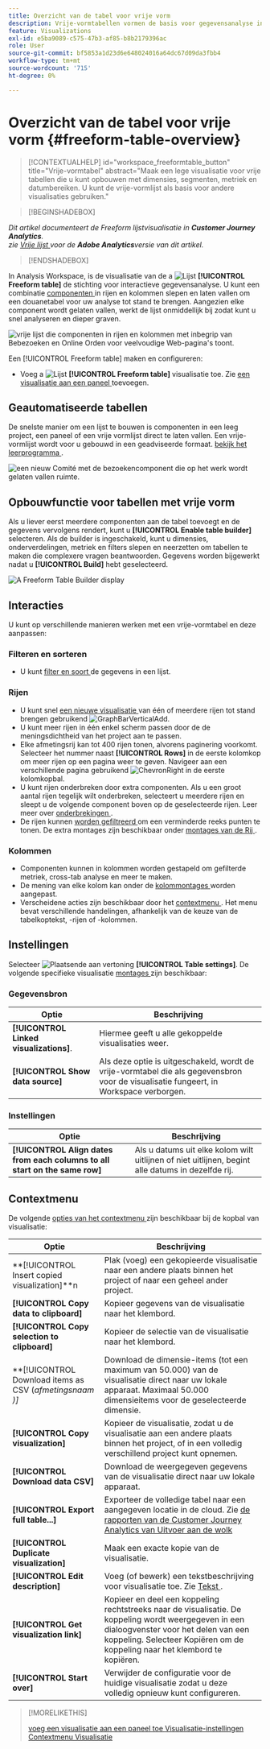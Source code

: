 ```yaml
---
title: Overzicht van de tabel voor vrije vorm
description: Vrije-vormtabellen vormen de basis voor gegevensanalyse in Workspace
feature: Visualizations
exl-id: e5ba9089-c575-47b3-af85-b8b2179396ac
role: User
source-git-commit: bf5853a1d23d6e648024016a64dc67d09da3fbb4
workflow-type: tm+mt
source-wordcount: '715'
ht-degree: 0%

---
```


# Overzicht van de tabel voor vrije vorm {#freeform-table-overview}

<!-- markdownlint-disable MD034 -->

>[!CONTEXTUALHELP]
>id="workspace_freeformtable_button"
>title="Vrije-vormtabel"
>abstract="Maak een lege visualisatie voor vrije tabellen die u kunt opbouwen met dimensies, segmenten, metriek en datumbereiken. U kunt de vrije-vormlijst als basis voor andere visualisaties gebruiken."

<!-- markdownlint-enable MD034 -->


>[!BEGINSHADEBOX]

*Dit artikel documenteert de Freeform lijstvisualisatie in **Customer Journey Analytics**.<br/> zie [ Vrije lijst ](https://experienceleague.adobe.com/en/docs/analytics/analyze/analysis-workspace/visualizations/freeform-table/freeform-table) voor de **Adobe Analytics**versie van dit artikel.*

>[!ENDSHADEBOX]


In Analysis Workspace, is de visualisatie van de a ![ Lijst ](/help/assets/icons/Table.svg) **[!UICONTROL Freeform table]** de stichting voor interactieve gegevensanalyse. U kunt een combinatie [ componenten ](/help/components/overview.md) in rijen en kolommen slepen en laten vallen om een douanetabel voor uw analyse tot stand te brengen. Aangezien elke component wordt gelaten vallen, werkt de lijst onmiddellijk bij zodat kunt u snel analyseren en dieper graven.

![ vrije lijst die componenten in rijen en kolommen met inbegrip van Bebezoeken en Online Orden voor veelvoudige Web-pagina&#39;s toont.](assets/opening-section.png)

Een [!UICONTROL Freeform table] maken en configureren:

* Voeg a ![ Lijst ](/help/assets/icons/Table.svg) **[!UICONTROL Freeform table]** visualisatie toe. Zie [ een visualisatie aan een paneel ](../freeform-analysis-visualizations.md#add-visualizations-to-a-panel) toevoegen.

## Geautomatiseerde tabellen

De snelste manier om een lijst te bouwen is componenten in een leeg project, een paneel of een vrije vormlijst direct te laten vallen. Een vrije-vormlijst wordt voor u gebouwd in een geadviseerde formaat. [ bekijk het leerprogramma ](https://experienceleague.adobe.com/en/docs/analytics-learn/tutorials/analysis-workspace/building-freeform-tables/auto-build-freeform-tables-in-analysis-workspace).

![ een nieuw Comité met de bezoekencomponent die op het werk wordt gelaten vallen ruimte.](assets/automated-table.png)

## Opbouwfunctie voor tabellen met vrije vorm

Als u liever eerst meerdere componenten aan de tabel toevoegt en de gegevens vervolgens rendert, kunt u **[!UICONTROL Enable table builder]** selecteren. Als de builder is ingeschakeld, kunt u dimensies, onderverdelingen, metriek en filters slepen en neerzetten om tabellen te maken die complexere vragen beantwoorden. Gegevens worden bijgewerkt nadat u **[!UICONTROL Build]** hebt geselecteerd.

![ A Freeform Table Builder display ](assets/table-builder.png)

## Interacties

U kunt op verschillende manieren werken met een vrije-vormtabel en deze aanpassen:

### Filteren en sorteren

* U kunt [ filter en soort ](filter-and-sort.md) de gegevens in een lijst.

### Rijen

* U kunt snel [ een nieuwe visualisatie ](../freeform-analysis-visualizations.md#visualize) van één of meerdere rijen tot stand brengen gebruikend ![ GraphBarVerticalAdd ](/help/assets/icons/GraphBarVerticalAdd.svg).
* U kunt meer rijen in één enkel scherm passen door de de meningsdichtheid van het project [ ](/help/analysis-workspace/build-workspace-project/view-density.md) aan te passen.
* Elke afmetingsrij kan tot 400 rijen tonen, alvorens paginering voorkomt. Selecteer het nummer naast **[!UICONTROL Rows]** in de eerste kolomkop om meer rijen op een pagina weer te geven. Navigeer aan een verschillende pagina gebruikend ![ ChevronRight ](/help/assets/icons/ChevronRight.svg) in de eerste kolomkopbal.
* U kunt rijen onderbreken door extra componenten. Als u een groot aantal rijen tegelijk wilt onderbreken, selecteert u meerdere rijen en sleept u de volgende component boven op de geselecteerde rijen. Leer meer over [ onderbrekingen ](/help/components/dimensions/t-breakdown-fa.md).
* De rijen kunnen [ worden gefiltreerd ](/help/components/filters/filters-overview.md) om een verminderde reeks punten te tonen. De extra montages zijn beschikbaar onder [ montages van de Rij ](/help/analysis-workspace/visualizations/freeform-table/column-row-settings/table-settings.md).

### Kolommen

* Componenten kunnen in kolommen worden gestapeld om gefilterde metriek, cross-tab analyse en meer te maken.
* De mening van elke kolom kan onder de [ kolommontages ](/help/analysis-workspace/visualizations/freeform-table/column-row-settings/column-settings.md) worden aangepast.
* Verscheidene acties zijn beschikbaar door het [ contextmenu ](/help/analysis-workspace/visualizations/freeform-analysis-visualizations.md#context-menu). Het menu bevat verschillende handelingen, afhankelijk van de keuze van de tabelkoptekst, -rijen of -kolommen.


## Instellingen

Selecteer ![ Plaatsende ](/help/assets/icons/Setting.svg) aan vertoning **[!UICONTROL Table settings]**. De volgende specifieke visualisatie [ montages ](../freeform-analysis-visualizations.md#settings) zijn beschikbaar:

### Gegevensbron

| Optie | Beschrijving |
|---|---|
| **[!UICONTROL Linked visualizations]**. | Hiermee geeft u alle gekoppelde visualisaties weer. |
| **[!UICONTROL Show data source]** | Als deze optie is uitgeschakeld, wordt de vrije-vormtabel die als gegevensbron voor de visualisatie fungeert, in Workspace verborgen. |

### Instellingen

| Optie | Beschrijving |
|---|---|
| **[!UICONTROL Align dates from each columns to all start on the same row]** | Als u datums uit elke kolom wilt uitlijnen of niet uitlijnen, begint alle datums in dezelfde rij. |


## Contextmenu

De volgende [ opties van het contextmenu ](../freeform-analysis-visualizations.md#context-menu) zijn beschikbaar bij de kopbal van visualisatie:

| Optie | Beschrijving |
| --- | --- |
| **[!UICONTROL Insert copied visualization]**n | Plak (voeg) een gekopieerde visualisatie naar een andere plaats binnen het project of naar een geheel ander project. |
| **[!UICONTROL Copy data to clipboard]** | Kopieer gegevens van de visualisatie naar het klembord. |
| **[!UICONTROL Copy selection to clipboard]** | Kopieer de selectie van de visualisatie naar het klembord. |
| **[!UICONTROL Download items as CSV (*afmetingsnaam *)]** | Download de dimensie-items (tot een maximum van 50.000) van de visualisatie direct naar uw lokale apparaat. Maximaal 50.000 dimensieitems voor de geselecteerde dimensie. |
| **[!UICONTROL Copy visualization]** | Kopieer de visualisatie, zodat u de visualisatie aan een andere plaats binnen het project, of in een volledig verschillend project kunt opnemen. |
| **[!UICONTROL Download data CSV]** | Download de weergegeven gegevens van de visualisatie direct naar uw lokale apparaat. |
| **[!UICONTROL  Export full table...]** | Exporteer de volledige tabel naar een aangegeven locatie in de cloud. Zie [ de rapporten van de Customer Journey Analytics van Uitvoer aan de wolk ](../../export/export-cloud.md) |
| **[!UICONTROL Duplicate visualization]** | Maak een exacte kopie van de visualisatie. |
| **[!UICONTROL Edit description]** | Voeg (of bewerk) een tekstbeschrijving voor visualisatie toe. Zie [ Tekst ](../text.md). |
| **[!UICONTROL Get visualization link]** | Kopieer en deel een koppeling rechtstreeks naar de visualisatie. De koppeling wordt weergegeven in een dialoogvenster voor het delen van een koppeling. Selecteer Kopiëren om de koppeling naar het klembord te kopiëren. |
| **[!UICONTROL Start over]** | Verwijder de configuratie voor de huidige visualisatie zodat u deze volledig opnieuw kunt configureren. |


>[!MORELIKETHIS]
>
>[ voeg een visualisatie aan een paneel toe ](/help/analysis-workspace/visualizations/freeform-analysis-visualizations.md#add-visualizations-to-a-panel)
>[Visualisatie-instellingen ](/help/analysis-workspace/visualizations/freeform-analysis-visualizations.md#settings)
>[Contextmenu Visualisatie ](/help/analysis-workspace/visualizations/freeform-analysis-visualizations.md#context-menu)
>
